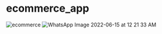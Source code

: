 # ecommerce_app

![ecommerce](https://user-images.githubusercontent.com/64749647/174272460-706b2f46-0c44-4938-be19-fcfc9b561539.jpg)
![WhatsApp Image 2022-06-15 at 12 21 33 AM](https://user-images.githubusercontent.com/64749647/174272872-9102957b-39ee-4023-9fed-db0ba1ff019b.jpeg)
